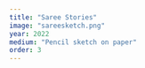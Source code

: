 ```yaml
---
title: "Saree Stories"
image: "sareesketch.png"
year: 2022
medium: "Pencil sketch on paper"
order: 3
---
```

